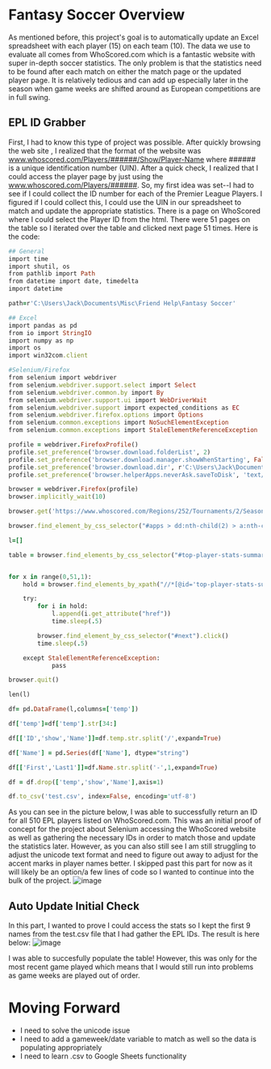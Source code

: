 # Fantasy Soccer Overview
As mentioned before, this project's goal is to automatically update an Excel spreadsheet with each player (15) on each team (10). The data we use to evaluate all comes from WhoScored.com which is a fantastic website with super in-depth soccer statistics. The only problem is that the statistics need to be found after each match on either the match page or the updated player page. It is relatively tedious and can add up especially later in the season when game weeks are shifted around as European competitions are in full swing.

## EPL ID Grabber
First, I had to know this type of project was possible. After quickly browsing the web site , I realized that the format of the website was www.whoscored.com/Players/######/Show/Player-Name where ###### is a unique identification number (UIN). After a quick check, I realized that I could access the player page by just using the www.whoscored.com/Players/######. So, my first idea was set--I had to see if I could collect the ID number for each of the Premier League Players. I figured if I could collect this, I could use the UIN in our spreadsheet to match and update the appropriate statistics. There is a page on WhoScored where I could select the Player ID from the html. There were 51 pages on the table so I iterated over the table and clicked next page 51 times. 
Here is the code:
```ruby
## General
import time
import shutil, os
from pathlib import Path
from datetime import date, timedelta
import datetime

path=r'C:\Users\Jack\Documents\Misc\Friend Help\Fantasy Soccer'

## Excel
import pandas as pd
from io import StringIO
import numpy as np
import os
import win32com.client

#Selenium/Firefox
from selenium import webdriver
from selenium.webdriver.support.select import Select
from selenium.webdriver.common.by import By
from selenium.webdriver.support.ui import WebDriverWait
from selenium.webdriver.support import expected_conditions as EC
from selenium.webdriver.firefox.options import Options
from selenium.common.exceptions import NoSuchElementException
from selenium.common.exceptions import StaleElementReferenceException

profile = webdriver.FirefoxProfile()
profile.set_preference('browser.download.folderList', 2) 
profile.set_preference('browser.download.manager.showWhenStarting', False)
profile.set_preference('browser.download.dir', r'C:\Users\Jack\Documents\Work\Chicago Stars\Python.Line Up')
profile.set_preference('browser.helperApps.neverAsk.saveToDisk', 'text/csv')

browser = webdriver.Firefox(profile)
browser.implicitly_wait(10)

browser.get('https://www.whoscored.com/Regions/252/Tournaments/2/Seasons/8228/Stages/18685/PlayerStatistics/England-Premier-League-2020-2021')

browser.find_element_by_css_selector("#apps > dd:nth-child(2) > a:nth-child(1)").click()

l=[]

table = browser.find_elements_by_css_selector("#top-player-stats-summary-grid")


for x in range(0,51,1):
    hold = browser.find_elements_by_xpath("//*[@id='top-player-stats-summary-grid']//*[@class='player-link']")

    try:
        for i in hold:
            l.append(i.get_attribute("href"))
            time.sleep(.5)

        browser.find_element_by_css_selector("#next").click()
        time.sleep(.5)

    except StaleElementReferenceException:
            pass

browser.quit()

len(l)

df= pd.DataFrame(l,columns=['temp'])

df['temp']=df['temp'].str[34:]

df[['ID','show','Name']]=df.temp.str.split('/',expand=True)

df['Name'] = pd.Series(df['Name'], dtype="string")

df[['First','Last1']]=df.Name.str.split('-',1,expand=True)

df = df.drop(['temp','show','Name'],axis=1)

df.to_csv('test.csv', index=False, encoding='utf-8')
```
As you can see in the picture below, I was able to successfully return an ID for all 510 EPL players listed on WhoScored.com. This was an initial proof of concept for the project about Selenium accessing the WhoScored website as well as gathering the necessary IDs in order to match those and update the statistics later. However, as you can also still see I am still struggling to adjust the unicode text format and need to figure out away to adjust for the accent marks in player names better. I skipped past this part for now as it will likely be an option/a few lines of code so I wanted to continue into the bulk of the project.
![image](https://user-images.githubusercontent.com/80477575/111106557-4c933f00-8523-11eb-9345-2aea84a1c8a8.png)

## Auto Update Initial Check
In this part, I wanted to prove I could access the stats so I kept the first 9 names from the test.csv file that I had gather the EPL IDs. The result is here below:
![image](https://user-images.githubusercontent.com/80477575/111106962-07234180-8524-11eb-82d0-74a5de8afa47.png)

I was able to succesfully populate the table! However, this was only for the most recent game played which means that I would still run into problems as game weeks are played out of order.

# Moving Forward
* I need to solve the unicode issue
* I need to add a gameweek/date variable to match as well so the data is populating appropriately
* I need to learn .csv to Google Sheets functionality
